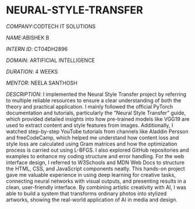 # NEURAL-STYLE-TRANSFER

*COMPANY*:CODTECH IT SOLUTIONS

*NAME*:ABISHEK B

*INTERN ID*: CT04DH2896

*DOMAIN*: ARTIFICIAL INTELLIGENCE

*DURATION*: 4 WEEKS

*MENTOR*: NEELA SANTHOSH

*DESCRIPTION*: I implemented the Neural Style Transfer project by referring to multiple reliable resources to ensure a clear understanding of both the theory and practical application. I mainly followed the official PyTorch documentation and tutorials, particularly the “Neural Style Transfer” guide, which provided detailed insights into how pre-trained models like VGG19 are used to extract content and style features from images. Additionally, I watched step-by-step YouTube tutorials from channels like Aladdin Persson and freeCodeCamp, which helped me understand how content loss and style loss are calculated using Gram matrices and how the optimization process is carried out using L-BFGS. I also explored GitHub repositories and examples to enhance my coding structure and error handling. For the web interface design, I referred to W3Schools and MDN Web Docs to structure the HTML, CSS, and JavaScript components neatly. This hands-on project gave me valuable experience in using deep learning for creative tasks, connecting neural networks with visual outputs, and presenting results in a clean, user-friendly interface. By combining artistic creativity with AI, I was able to build a system that transforms ordinary photos into stylized artworks, showing the real-world application of AI in media and design.
